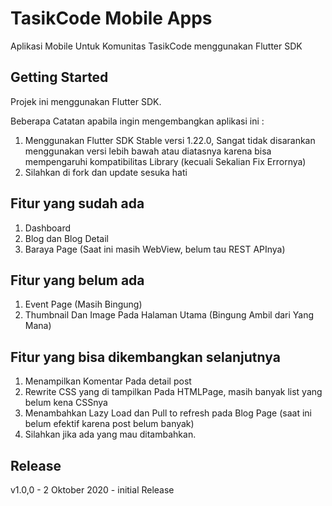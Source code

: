 # TasikCode Mobile Apps

Aplikasi Mobile Untuk Komunitas TasikCode menggunakan Flutter SDK

## Getting Started

Projek ini menggunakan Flutter SDK.

Beberapa Catatan apabila ingin mengembangkan aplikasi ini :

1. Menggunakan Flutter SDK Stable versi 1.22.0, Sangat tidak disarankan menggunakan versi lebih bawah atau diatasnya karena bisa mempengaruhi kompatibilitas Library (kecuali Sekalian Fix Errornya)
2. Silahkan di fork dan update sesuka hati

## Fitur yang sudah ada

1. Dashboard
2. Blog dan Blog Detail
3. Baraya Page (Saat ini masih WebView, belum tau REST APInya)

## Fitur yang belum ada

1. Event Page (Masih Bingung)
2. Thumbnail Dan Image Pada Halaman Utama (Bingung Ambil dari Yang Mana)

## Fitur yang bisa dikembangkan selanjutnya

1. Menampilkan Komentar Pada detail post
2. Rewrite CSS yang di tampilkan Pada HTMLPage, masih banyak list yang belum kena CSSnya
3. Menambahkan Lazy Load dan Pull to refresh pada Blog Page (saat ini belum efektif karena post belum banyak)
4. Silahkan jika ada yang mau ditambahkan.


## Release

v1.0,0 - 2 Oktober 2020
    - initial Release
